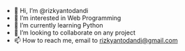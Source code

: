 - 👋 Hi, I’m @rizkyantodandi
- 👀 I’m interested in Web Programming 
- 🌱 I’m currently learning Python
- 💞️ I’m looking to collaborate on any project
- 📫 How to reach me, email to rizkyantodandi@gmail.com

<!---
rizkyantodandi/rizkyantodandi is a ✨ special ✨ repository because its `README.md` (this file) appears on your GitHub profile.
You can click the Preview link to take a look at your changes.
--->
